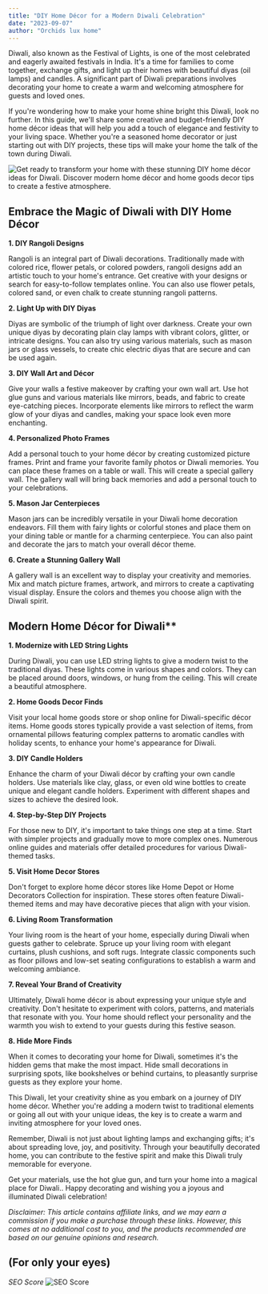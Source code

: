 ```yaml
---
title: "DIY Home Décor for a Modern Diwali Celebration"
date: "2023-09-07"
author: "Orchids lux home"
---
```


Diwali, also known as the Festival of Lights, is one of the most celebrated and eagerly awaited festivals in India. It's a time for families to come together, exchange gifts, and light up their homes with beautiful diyas (oil lamps) and candles. A significant part of Diwali preparations involves decorating your home to create a warm and welcoming atmosphere for guests and loved ones.

If you're wondering how to make your home shine bright this Diwali, look no further. In this guide, we'll share some creative and budget-friendly DIY home décor ideas that will help you add a touch of elegance and festivity to your living space. Whether you're a seasoned home decorator or just starting out with DIY projects, these tips will make your home the talk of the town during Diwali.

![Get ready to transform your home with these stunning DIY home décor ideas for Diwali. Discover modern home décor and home goods decor tips to create a festive atmosphere.](/images/Diwali.jpg)

## Embrace the Magic of Diwali with DIY Home Décor

**1. DIY Rangoli Designs**

Rangoli is an integral part of Diwali decorations. Traditionally made with colored rice, flower petals, or colored powders, rangoli designs add an artistic touch to your home's entrance. Get creative with your designs or search for easy-to-follow templates online. You can also use flower petals, colored sand, or even chalk to create stunning rangoli patterns.

**2. Light Up with DIY Diyas**

Diyas are symbolic of the triumph of light over darkness. Create your own unique diyas by decorating plain clay lamps with vibrant colors, glitter, or intricate designs. You can also try using various materials, such as mason jars or glass vessels, to create chic electric diyas that are secure and can be used again.

**3. DIY Wall Art and Décor**

Give your walls a festive makeover by crafting your own wall art. Use hot glue guns and various materials like mirrors, beads, and fabric to create eye-catching pieces. Incorporate elements like mirrors to reflect the warm glow of your diyas and candles, making your space look even more enchanting.

**4. Personalized Photo Frames**

Add a personal touch to your home décor by creating customized picture frames. Print and frame your favorite family photos or Diwali memories. You can place these frames on a table or wall. This will create a special gallery wall. The gallery wall will bring back memories and add a personal touch to your celebrations.

**5. Mason Jar Centerpieces**

Mason jars can be incredibly versatile in your Diwali home decoration endeavors. Fill them with fairy lights or colorful stones and place them on your dining table or mantle for a charming centerpiece. You can also paint and decorate the jars to match your overall décor theme.

**6. Create a Stunning Gallery Wall**

A gallery wall is an excellent way to display your creativity and memories. Mix and match picture frames, artwork, and mirrors to create a captivating visual display. Ensure the colors and themes you choose align with the Diwali spirit.

## Modern Home Décor for Diwali**

**1. Modernize with LED String Lights**

During Diwali, you can use LED string lights to give a modern twist to the traditional diyas. These lights come in various shapes and colors. They can be placed around doors, windows, or hung from the ceiling. This will create a beautiful atmosphere.

**2. Home Goods Decor Finds**

Visit your local home goods store or shop online for Diwali-specific décor items. Home goods stores typically provide a vast selection of items, from ornamental pillows featuring complex patterns to aromatic candles with holiday scents, to enhance your home's appearance for Diwali.

**3. DIY Candle Holders**

Enhance the charm of your Diwali décor by crafting your own candle holders. Use materials like clay, glass, or even old wine bottles to create unique and elegant candle holders. Experiment with different shapes and sizes to achieve the desired look.

**4. Step-by-Step DIY Projects**

For those new to DIY, it's important to take things one step at a time. Start with simpler projects and gradually move to more complex ones. Numerous online guides and materials offer detailed procedures for various Diwali-themed tasks.

**5. Visit Home Decor Stores**

Don't forget to explore home décor stores like Home Depot or Home Decorators Collection for inspiration. These stores often feature Diwali-themed items and may have decorative pieces that align with your vision.

**6. Living Room Transformation**

Your living room is the heart of your home, especially during Diwali when guests gather to celebrate. Spruce up your living room with elegant curtains, plush cushions, and soft rugs. Integrate classic components such as floor pillows and low-set seating configurations to establish a warm and welcoming ambiance.

**7. Reveal Your Brand of Creativity**

Ultimately, Diwali home décor is about expressing your unique style and creativity. Don't hesitate to experiment with colors, patterns, and materials that resonate with you. Your home should reflect your personality and the warmth you wish to extend to your guests during this festive season.

**8. Hide More Finds**

When it comes to decorating your home for Diwali, sometimes it's the hidden gems that make the most impact. Hide small decorations in surprising spots, like bookshelves or behind curtains, to pleasantly surprise guests as they explore your home.

This Diwali, let your creativity shine as you embark on a journey of DIY home décor. Whether you're adding a modern twist to traditional elements or going all out with your unique ideas, the key is to create a warm and inviting atmosphere for your loved ones.

Remember, Diwali is not just about lighting lamps and exchanging gifts; it's about spreading love, joy, and positivity. Through your beautifully decorated home, you can contribute to the festive spirit and make this Diwali truly memorable for everyone.

Get your materials, use the hot glue gun, and turn your home into a magical place for Diwali.. Happy decorating and wishing you a joyous and illuminated Diwali celebration!

*Disclaimer: This article contains affiliate links, and we may earn a commission if you make a purchase through these links. However, this comes at no additional cost to you, and the products recommended are based on our genuine opinions and research.*

## (For only your eyes)

*SEO Score*
![SEO Score](/images/Diwali-Score.png)

